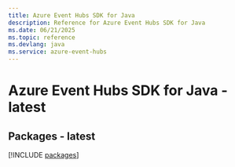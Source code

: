 ```yaml
---
title: Azure Event Hubs SDK for Java
description: Reference for Azure Event Hubs SDK for Java
ms.date: 06/21/2025
ms.topic: reference
ms.devlang: java
ms.service: azure-event-hubs
---
```

# Azure Event Hubs SDK for Java - latest
## Packages - latest
[!INCLUDE [packages](event-hubs-index.md)]